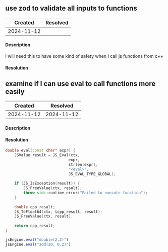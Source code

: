 ## use zod to validate all inputs to functions

| Created | Resolved |
| ----- | --------|
| 2024-11-12 |  |

#### Description

I will need this to have some kind of safety when I call js functions from c++

#### Resolution



## examine if I can use eval to call functions more easily

| Created | Resolved |
| ----- | --------|
| 2024-11-12 | 2024-11-12 |

#### Description

#### Resolution

```cpp
double eval(const char* expr) {
    JSValue result = JS_Eval(ctx,
                            expr,
                            strlen(expr),
                            "<eval>",
                            JS_EVAL_TYPE_GLOBAL);
    
    if (JS_IsException(result)) {
        JS_FreeValue(ctx, result);
        throw std::runtime_error("Failed to execute function");
    }
    
    double cpp_result;
    JS_ToFloat64(ctx, &cpp_result, result);
    JS_FreeValue(ctx, result);
    
    return cpp_result;
}
```

```js
jsEngine.eval("double(2.2)")
jsEngine.eval("add(20, 0.2)")
```